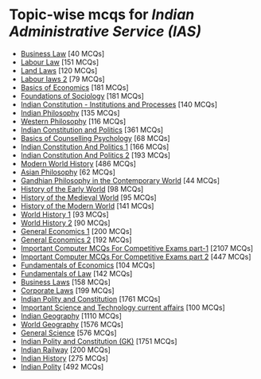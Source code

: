 # Topic-wise mcqs for *Indian Administrative Service (IAS)*

- [Business Law](https://mcqmate.com/topic/business-law) [40 MCQs]
- [Labour Law](https://mcqmate.com/topic/labour-law) [151 MCQs]
- [Land Laws](https://mcqmate.com/topic/land-laws) [120 MCQs]
- [Labour laws 2](https://mcqmate.com/topic/labour-laws-ii) [79 MCQs]
- [Basics of Economics](https://mcqmate.com/topic/basics-of-economics) [181 MCQs]
- [Foundations of Sociology](https://mcqmate.com/topic/foundations-of-sociology) [181 MCQs]
- [Indian Constitution \- Institutions and Processes](https://mcqmate.com/topic/indian-constitution-institutions-and-processes) [140 MCQs]
- [Indian Philosophy](https://mcqmate.com/topic/indian-philosophy) [135 MCQs]
- [Western Philosophy](https://mcqmate.com/topic/western-philosophy) [116 MCQs]
- [Indian Constitution and Politics](https://mcqmate.com/topic/indian-constitution-and-politics) [361 MCQs]
- [Basics of Counselling Psychology](https://mcqmate.com/topic/basics-of-counselling-psychology) [68 MCQs]
- [Indian Constitution And Politics 1](https://mcqmate.com/topic/indian-constitution-and-politics-1) [166 MCQs]
- [Indian Constitution And Politics 2](https://mcqmate.com/topic/indian-constitution-and-politics-2) [193 MCQs]
- [Modern World History](https://mcqmate.com/topic/modern-world-history) [486 MCQs]
- [Asian Philosophy](https://mcqmate.com/topic/asian-philosophy) [62 MCQs]
- [Gandhian Philosophy in the Contemporary World](https://mcqmate.com/topic/gandhian-philosophy-in-the-contemporary-world) [44 MCQs]
- [History of the Early World](https://mcqmate.com/topic/history-of-the-early-world) [98 MCQs]
- [History of the Medieval World](https://mcqmate.com/topic/history-of-the-medieval-world) [95 MCQs]
- [History of the Modern World](https://mcqmate.com/topic/history-of-the-modern-world) [141 MCQs]
- [World History 1](https://mcqmate.com/topic/world-history-1) [93 MCQs]
- [World History 2](https://mcqmate.com/topic/world-history-2) [90 MCQs]
- [General Economics 1](https://mcqmate.com/topic/general-economics-1) [200 MCQs]
- [General Economics 2](https://mcqmate.com/topic/general-economics-2) [192 MCQs]
- [Important Computer MCQs For Competitive Exams part\-1](https://mcqmate.com/topic/important-computer-mcqs-for-competitive-exams) [2107 MCQs]
- [Important Computer MCQs For Competitive Exams part 2](https://mcqmate.com/topic/important-computer-mcqs-for-competitive-exams-part-2) [447 MCQs]
- [Fundamentals of Economics](https://mcqmate.com/topic/fundamentals-of-economics) [104 MCQs]
- [Fundamentals of Law](https://mcqmate.com/topic/fundamentals-of-law) [142 MCQs]
- [Business Laws](https://mcqmate.com/topic/business-laws) [158 MCQs]
- [Corporate Laws](https://mcqmate.com/topic/corporate-laws) [199 MCQs]
- [Indian Polity and Constitution](https://mcqmate.com/topic/indian-polity-and-constitution) [1761 MCQs]
- [Important Science and Technology current affairs](https://mcqmate.com/topic/important-science-and-technology-current-affairs) [100 MCQs]
- [Indian Geography](https://mcqmate.com/topic/indian-geography) [1110 MCQs]
- [World Geography](https://mcqmate.com/topic/world-geography) [1576 MCQs]
- [General Science](https://mcqmate.com/topic/general-science) [576 MCQs]
- [Indian Polity and Constitution \(GK\)](https://mcqmate.com/topic/indian-polity-and-constitution-gk) [1751 MCQs]
- [Indian Railway](https://mcqmate.com/topic/indian-railway) [200 MCQs]
- [Indian History](https://mcqmate.com/topic/indian-history) [275 MCQs]
- [Indian Polity](https://mcqmate.com/topic/indian-polity) [492 MCQs]
